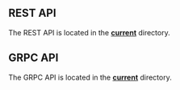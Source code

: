 ## REST API

The REST API is located in the [**current**](docs/rest-api/README.md) directory.

## GRPC API

The GRPC API is located in the [**current**](docs/grpc-api/README.md) directory.
